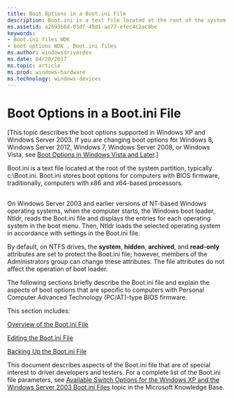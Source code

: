 ```yaml
---
title: Boot Options in a Boot.ini File
description: Boot.ini is a text file located at the root of the system partition, typically c:\Boot.ini. Boot.ini stores boot options for computers with BIOS firmware, traditionally, computers with x86 and x64-based processors.
ms.assetid: a2593b6d-03df-49d1-ae77-efec4c2ac8be
keywords:
- Boot.ini files WDK
- boot options WDK , Boot.ini files
ms.author: windowsdriverdev
ms.date: 04/20/2017
ms.topic: article
ms.prod: windows-hardware
ms.technology: windows-devices
---
```


# Boot Options in a Boot.ini File


\[This topic describes the boot options supported in Windows XP and Windows Server 2003. If you are changing boot options for Windows 8, Windows Server 2012, Windows 7, Windows Server 2008, or Windows Vista, see [Boot Options in Windows Vista and Later](boot-options-in-windows-vista-and-later.md).\]

Boot.ini is a text file located at the root of the system partition, typically c:\\Boot.ini. Boot.ini stores boot options for computers with BIOS firmware, traditionally, computers with x86 and x64-based processors.

## <span id="ddk_boot_options_in_a_boot_ini_file_tools"></span><span id="DDK_BOOT_OPTIONS_IN_A_BOOT_INI_FILE_TOOLS"></span>


On Windows Server 2003 and earlier versions of NT-based Windows operating systems, when the computer starts, the Windows boot loader, Ntldr, reads the Boot.ini file and displays the entries for each operating system in the boot menu. Then, Ntldr loads the selected operating system in accordance with settings in the Boot.ini file.

By default, on NTFS drives, the **system**, **hidden**, **archived**, and **read-only** attributes are set to protect the Boot.ini file; however, members of the Administrators group can change these attributes. The file attributes do not affect the operation of boot loader.

The following sections briefly describe the Boot.ini file and explain the aspects of boot options that are specific to computers with Personal Computer Advanced Technology (PC/AT)-type BIOS firmware.

This section includes:

[Overview of the Boot.ini File](overview-of-the-boot-ini-file.md)

[Editing the Boot.ini File](editing-the-boot-ini-file.md)

[Backing Up the Boot.ini File](backing-up-the-boot-ini-file.md)

This document describes aspects of the Boot.ini file that are of special interest to driver developers and testers. For a complete list of the Boot.ini file parameters, see [Available Switch Options for the Windows XP and the Windows Server 2003 Boot.ini Files](http://go.microsoft.com/fwlink/p/?linkid=137742) topic in the Microsoft Knowledge Base.

 

 





